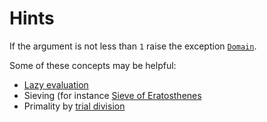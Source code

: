 # Hints

If the argument is not less than `1` raise the exception [`Domain`](http://sml-family.org/Basis/general.html#SIG:GENERAL.Domain:EXN).

Some of these concepts may be helpful:

- [Lazy evaluation](https://en.wikipedia.org/wiki/Lazy_evaluation)
- Sieving (for instance [Sieve of Eratosthenes](https://en.wikipedia.org/wiki/Sieve_of_Eratosthenes)
- Primality by [trial division](https://en.wikipedia.org/wiki/Trial_division)
